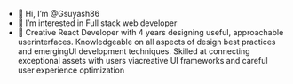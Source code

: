 - 👋 Hi, I’m @Gsuyash86
- 👀 I’m interested in Full stack web developer
- 🌱 Creative React Developer with 4 years designing useful, approachable userinterfaces. Knowledgeable on all aspects of design best practices and emergingUI development techniques. Skilled at connecting exceptional assets with users     viacreative UI frameworks and careful user experience optimization

<!---
Gsuyash86/Gsuyash86 is a ✨ special ✨ repository because its `README.md` (this file) appears on your GitHub profile.
You can click the Preview link to take a look at your changes.
--->
